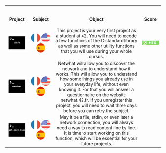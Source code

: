 <table>
<tr>
  
<th align="center">
<img width="220.5">
<p>Project</p>
</th>
  
<th align="center">
<img width="220.5">
<p>Subject</p>
</th>
  
<th align="center">
<img width="220.5">
<p>Object</p>
</th>
  
<th align="center">
<img width="220.5">
<p>Score</p>
</th>
</tr>
  
<tr>
<td align="center"> <a href="https://github.com/romanbtt/42_cursus/tree/main/libft"> <img src="Images/libft.png"><a/> </td>
<td align="center"> <a href="https://raw.githubusercontent.com/romanbtt/42_cursus/main/PDFs/libft-fr.pdf"> <img width=30px src="Images/fr.png"> <a/><a href="https://raw.githubusercontent.com/romanbtt/42_cursus/main/PDFs/libft-en.pdf"><img width=30px src="Images/us.png"><a/> <a href="https://raw.githubusercontent.com/romanbtt/42_cursus/main/PDFs/libft-es.pdf"><img width=30px src="Images/es.png"><a/> </td>
<td align="center">This project is your very first project as a student at 42. You will need to recode a few functions of the C standard library as well as some other utility functions that you will use during your whole cursus. </td>
<td align="center"> <a href=#><img src="Images/115score.png"> <a/></td>
</tr>

<tr>
<td align="center"> <a href=#><img src="Images/netwhat.png"><a/></td>
<td align="center"> <a href="https://github.com/romanbtt/42_cursus/blob/main/PDFs/netwhat-fr.pdf"><img width=30px src="Images/fr.png"> <a/><a href="https://github.com/romanbtt/42_cursus/blob/main/PDFs/netwhat-en.pdf"><img width=30px src="Images/us.png"><a/> <a href="https://raw.githubusercontent.com/romanbtt/42_cursus/main/PDFs/netwhat-es.pdf"><img width=30px src="Images/es.png"><a/> </td>
<td align="center">Netwhat will allow you to discover the network and to understand how it works. This will allow you to understand how some things you already use in your everyday life, without even knowing it. For that you will answer a questionnaire on the website netwhat.42.fr. If you unregister this project, you will need to wait three days before you can retry the subject. </td>
<td align="center"> </td>
</tr>

<td align="center"> <a href=https://github.com/romanbtt/42_cursus/tree/main/get_next_line><img src="Images/get_next_line.png"><a/></td>
<td align="center"> <a href="https://github.com/romanbtt/42_cursus/blob/main/PDFs/get_next_line-fr.pdf"><img width=30px src="Images/fr.png"> <a/><a href="https://github.com/romanbtt/42_cursus/blob/main/PDFs/get_next_line-en.pdf"><img width=30px src="Images/us.png"><a/> <a href="https://raw.githubusercontent.com/romanbtt/42_cursus/main/PDFs/get_next_line-es.pdf"><img width=30px src="Images/es.png"><a/> </td>
<td align="center">May it be a file, stdin, or even later a network connection, you will always need a way to read content line by line. It is time to start working on this function, which will be essential for your future projects. </td>
<td align="center"> </td>

</table>
